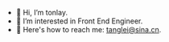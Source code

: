- 👋 Hi, I’m tonlay.
- 👀 I’m interested in Front End Engineer.
- 🌱 Here's how to reach me: tanglei@sina.cn.

<!---
tonlay/tonlay is a ✨ special ✨ repository because its `README.md` (this file) appears on your GitHub profile.
You can click the Preview link to take a look at your changes.
--->
